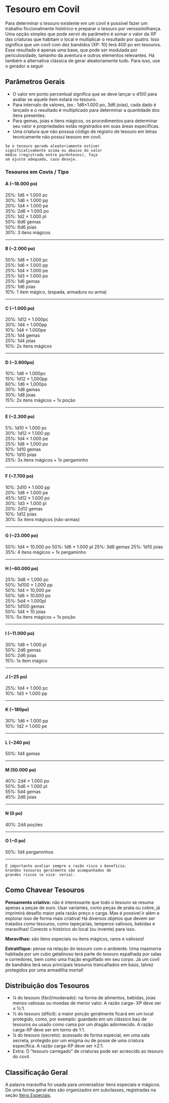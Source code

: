 # Tesouro em Covil

Para determinar o tesouro existente em um covil é possível fazer um trabalho ficcionalmente histórico e preparar o tesouro por verossimilhança. Uma opção simples que pode servir de parâmetro é somar o valor da XP das criaturas que habitam o local e multiplicar o resultado por quatro. Isso significa que um covil com dez bandidos (XP: 10) terá 400 po em tesouros. Esse resultado é apenas uma base, que pode ser modulada por periculosidade, tamanho da aventura e outros elementos relevantes. Há também a alternativa clássica de gerar aleatoriamente tudo. Para isso, use o gerador a seguir

## Parâmetros Gerais

- O valor em ponto percentual significa que se deve lançar o d100 para avaliar se aquele item estará no tesouro.
- Para intervalo de valores, (ex.: 1d6×1.000 po, 3d6 joias), cada dado é lançado e o resultado é multiplicado para determinar a quantidade dos itens presentes.
- Para gemas, joias e itens mágicos, os procedimentos para determinar seu valor e propriedades estão registrados em suas áreas específicas.
- Uma criatura que não possua código de registro de tesouro em letras tecnicamente não possui tesouro em covil.

````
Se o tesouro gerado aleatoriamente estiver 
significativamente acima ou abaixo do valor 
médio (registrado entre parênteses), faça 
um ajuste adequado, caso deseje.
````

### Tesouros em Covis / Tipo

#### A (~18.000 po)
25%: 1d6 × 1.000 pc  
30%: 1d6 × 1.000 pp  
20%: 1d4 × 1.000 pe  
35%: 2d6 × 1.000 po  
25%: 1d2 × 1.000 pl  
50%: 6d6 gemas  
50%: 6d6 joias  
30%: 3 itens mágicos  

---

#### B (~2.000 po)  
50%: 1d8 × 1.000 pc  
25%: 1d6 × 1.000 pp  
25%: 1d4 × 1.000 pe  
25%: 1d3 × 1.000 po  
25%: 1d6 gemas  
25%: 1d6 joias  
10%: 1 item mágico, (espada, armadura ou arma)  

---

#### C (~1.000 po)  
20%: 1d12 × 1.000pc  
30%: 1d4 × 1.000pp  
10%: 1d4 × 1.000pe  
25%: 1d4 gemas  
25%: 1d4 joias  
10%: 2x itens mágicos  

---

#### D (~3.900po)  
10%: 1d8 × 1.000pc  
15%: 1d12 × 1,000pp  
60%: 1d6 × 1,000po  
30%: 1d8 gemas  
30%: 1d8 joias  
15%: 2x itens mágicos + 1x poção  

---

#### E (~2.300 po)  
5%: 1d10 × 1.000 pc  
30%: 1d12 × 1.000 pp  
25%: 1d4 × 1.000 pe  
25%: 1d8 × 1,000 po  
10%: 1d10 gemas  
10%: 1d10 joias  
25%: 3x itens mágicos + 1x pergaminho  

---

#### F (~7.700 po)  
10%: 2d10 × 1.000 pp  
20%: 1d8 × 1.000 pe  
45%: 1d12 × 1.000 po  
30%: 1d3 × 1.000 pl  
20%: 2d12 gemas  
10%: 1d12 joias  
30%: 5x itens mágicos (não-armas)  

---

#### G (~23.000 po)
50%: 1d4 × 10.000 po
50%: 1d6 × 1.000 pl
25%: 3d6 gemas
25%: 1d10 joias
35%: 4 itens mágicos + 1x pergaminho

---

#### H (~60.000 po)  
25%: 3d8 × 1,000 pc  
50%: 1d100 × 1,000 pp  
50%: 1d4 × 10,000 pe  
50%: 1d6 × 10.000 po  
25%: 5d4 × 1.000pl  
50%: 1d100 gemas  
50%: 1d4 × 10 joias  
15%: 5x itens mágicos + 1x poção  

---

#### I (~11.000 po)  
30%: 1d8 × 1.000 pl  
50%: 2d6 gemas  
50%: 2d6 joias  
15%: 1x item mágico  

---

#### J (~25 po)  
25%: 1d4 × 1.000 pc  
10%: 1d3 × 1.000 pp  

---

#### K (~180po)  
30%: 1d6 × 1.000 pp  
10%: 1d2 × 1.000 pe  

---

#### L (~240 po)  
50%: 1d4 gemas  

---

#### M (50.000 po)  
40%: 2d4 × 1.000 po  
50%: 5d6 × 1.000 pl  
55%: 5d4 gemas  
45%: 2d6 joias  

---

#### N (0 po)  
40%: 2d4 poções  

---

#### O (~0 po)  
50%: 1d4 pergaminhos  

---

````
É importante avaliar sempre a razão risco x benefício. 
Grandes tesouros geralmente são acompanhados de 
grandes riscos (e vice- versa).
````

## Como Chavear Tesouros

**Pensamento criativo:** não é interessante que todo o tesouro se resuma apenas a peças de ouro. Usar variantes, como peças de prata ou cobre, já imprimirá desafio maior pela razão preço x carga. Mas é possível ir além e explorar isso de forma mais criativa! Há diversos objetos que devem ser tratados como tesouros, como tapeçarias, temperos valiosos, bebidas e maravilhas! Conecte o histórico do local (ou invente) para isso. 

**Maravilhas:** são itens especiais ou itens mágicos, raros e valiosos! 

**Estratifique:** pense na relação do tesouro com o ambiente. Uma masmorra habitada por um cubo gelatinoso terá parte do tesouro espalhada por salas e corredores, bem como uma fração engolfado em seu corpo. Já um covil de bandidos terá seus principais tesouros trancafiados em baús, talvez protegidos por uma armadilha mortal!

## Distribuição dos Tesouros

- ¼ do tesouro (fácil/moderado): na forma de alimentos, bebidas, joias menos valiosas ou moedas de menor valor. A razão carga- XP deve ser ≤ ½:1.
- ½ do tesouro (difícil): a maior porção geralmente ficará em um local protegido, como, por exemplo: guardado em um clássico baú de tesouros ou usado como cama por um dragão adormecido. A razão carga-XP deve ser em torno de 1:1.
- ¼ do tesouro (secreto): acessado de forma especial, em uma sala secreta, protegido por um enigma ou de posse de uma criatura específica. A razão carga-XP deve ser ≥2:1.
- Extra: O “tesouro carregado” de criaturas pode ser acrescido ao tesouro do covil.

## Classificação Geral

A palavra maravilha foi usada para universalizar itens especiais e mágicos. De uma forma geral eles são organizados em subclasses, registradas na seção [Itens Especiais](itens-especiais/itens-especiais.md).